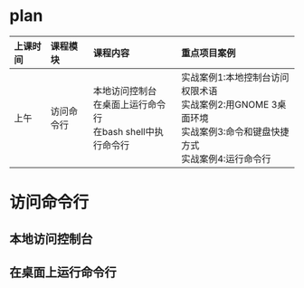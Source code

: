 # plan
|上课时间|课程模块|课程内容|重点项目案例|
|:---|:---|:---|:---|
|上午|访问命令行| 本地访问控制台<br> 在桌面上运行命令行<br> 在bash shell中执行命令行| 实战案例1:本地控制台访问权限术语<br> 实战案例2:用GNOME 3桌面环境<br> 实战案例3:命令和键盘快捷方式<br> 实战案例4:运行命令行<br> |


# 访问命令行

## 本地访问控制台

## 在桌面上运行命令行




